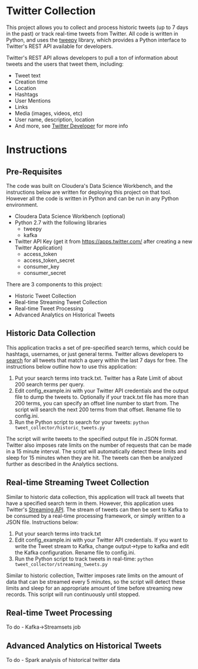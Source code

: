# Twitter Collection
This project allows you to collect and process historic tweets (up to 7 days in the past) or track real-time tweets from Twitter. 
All code is written in Python, and uses the [tweepy](http://tweepy.readthedocs.io/en/v3.5.0/) library, which provides 
a Python interface to Twitter's REST API available for developers. 

Twitter's REST API allows developers to pull a ton of information about tweets and the users that tweet them, including: 
* Tweet text
* Creation time
* Location
* Hashtags
* User Mentions
* Links
* Media (images, videos, etc)
* User name, description, location
* And more, see [Twitter Developer](https://developer.twitter.com) for more info

# Instructions
## Pre-Requisites
The code was built on Cloudera's Data Science Workbench, and the instructions below are written for deploying this project
on that tool. However all the code is written in Python and can be run in any Python environment.
* Cloudera Data Science Workbench (optional)
* Python 2.7 with the following libraries
  * tweepy
  * kafka
* Twitter API Key (get it from https://apps.twitter.com/ after creating a new Twitter Application)
  * access_token
  * access_token_secret
  * consumer_key
  * consumer_secret
  
There are 3 components to this project:
* Historic Tweet Collection
* Real-time Streaming Tweet Collection
* Real-time Tweet Processing
* Advanced Analytics on Historical Tweets

## Historic Data Collection
This application tracks a set of pre-specified search terms, which could be hashtags, usernames, or just general terms. Twitter
allows developers to [search](https://developer.twitter.com/en/docs/tweets/search/overview) for all tweets that match a query 
within the last 7 days for free. The instructions below outline how to use this application: 
1. Put your search terms into track.txt. Twitter has a Rate Limit of about 200 search terms per query. 
2. Edit config_example.ini with your Twitter API credentials and the output file to dump the tweets to. Optionally if your track.txt file has more than 200 terms, you can specify an offset line number to start from. The script will search the next 200 terms from that offset. Rename file to config.ini.
3. Run the Python script to search for your tweets: ```python tweet_collector/historic_tweets.py```

The script will write tweets to the specified output file in JSON format. Twitter also imposes rate limits on the number of requests
that can be made in a 15 minute interval. The script will automatically detect these limits and sleep for 15 minutes when they are 
hit. The tweets can then be analyzed further as described in the Analytics sections. 

## Real-time Streaming Tweet Collection
Similar to historic data collection, this application will track all tweets that have a specified search term in them. However, this
application uses Twitter's [Streaming API](https://developer.twitter.com/en/docs/tweets/filter-realtime/overview). The stream of tweets
can then be sent to Kafka to be consumed by a real-time processing framework, or simply written to a JSON file. Instructions below:
1. Put your search terms into track.txt
2. Edit config_example.ini with your Twitter API credentials. If you want to write the Tweet stream to Kafka, change output->type to kafka and edit the Kafka configuration. Rename file to config.ini.
3. Run the Python script to track tweets in real-time: ```python tweet_collector/streaming_tweets.py```

Similar to historic collection, Twitter imposes rate limits on the amount of data that can be streamed every 5 minutes, so the 
script will detect these limits and sleep for an appropriate amount of time before streaming new records. This script will run
continuously until stopped. 

## Real-time Tweet Processing
To do - Kafka->Streamsets job

## Advanced Analytics on Historical Tweets
To do - Spark analysis of historical twitter data